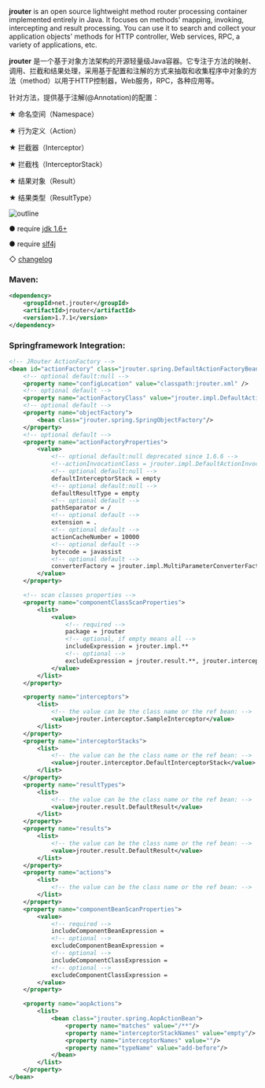 
**jrouter** is an open source lightweight method router processing container implemented entirely in Java. It focuses on methods' mapping, invoking, intercepting and result processing. You can use it to search and collect your application objects' methods for HTTP controller, Web services, RPC, a variety of applications, etc.

**jrouter** 是一个基于对象方法架构的开源轻量级Java容器。它专注于方法的映射、调用、拦截和结果处理，采用基于配置和注解的方式来抽取和收集程序中对象的方法（method）以用于HTTP控制器，Web服务，RPC，各种应用等。

针对方法，提供基于注解(@Annotation)的配置：

★ 命名空间（Namespace）

★ 行为定义（Action）

★ 拦截器（Interceptor）

★ 拦截栈（InterceptorStack）

★ 结果对象（Result）

★ 结果类型（ResultType）

![outline](https://raw.githubusercontent.com/innjj/jrouter/master/outline.png)

● require [jdk 1.6+](http://www.oracle.com/technetwork/java/javase/downloads/index.html)

● require [slf4j](http://www.slf4j.org/download.html)

◇ [changelog](https://github.com/innjj/jrouter/blob/master/src/main/resources/changelog.txt)

### Maven: ###
```xml
<dependency>
    <groupId>net.jrouter</groupId>
    <artifactId>jrouter</artifactId>
    <version>1.7.1</version>
</dependency>
```

### Springframework Integration: ###
```xml
<!-- JRouter ActionFactory -->
<bean id="actionFactory" class="jrouter.spring.DefaultActionFactoryBean">
    <!-- optional default:null -->
    <property name="configLocation" value="classpath:jrouter.xml" />
    <!-- optional default -->
    <property name="actionFactoryClass" value="jrouter.impl.DefaultActionFactory"/>
    <!-- optional default -->
    <property name="objectFactory">
        <bean class="jrouter.spring.SpringObjectFactory"/>
    </property>
    <!-- optional default -->
    <property name="actionFactoryProperties">
        <value>
            <!-- optional default:null deprecated since 1.6.6 -->
            <!--actionInvocationClass = jrouter.impl.DefaultActionInvocation-->
            <!-- optional default:null -->
            defaultInterceptorStack = empty
            <!-- optional default:null -->
            defaultResultType = empty
            <!-- optional default -->
            pathSeparator = /
            <!-- optional default -->
            extension = .
            <!-- optional default -->
            actionCacheNumber = 10000
            <!-- optional default -->
            bytecode = javassist
            <!-- optional default -->
            converterFactory = jrouter.impl.MultiParameterConverterFactory
        </value>
    </property>

    <!-- scan classes properties -->
    <property name="componentClassScanProperties">
        <list>
            <value>
                <!-- required -->
                package = jrouter
                <!-- optional, if empty means all -->
                includeExpression = jrouter.impl.**
                <!-- optional -->
                excludeExpression = jrouter.result.**, jrouter.interceptor.**
            </value>
        </list>
    </property>

    <property name="interceptors">
        <list>
            <!-- the value can be the class name or the ref bean: -->
            <value>jrouter.interceptor.SampleInterceptor</value>
        </list>
    </property>
    <property name="interceptorStacks">
        <list>
            <!-- the value can be the class name or the ref bean: -->
            <value>jrouter.interceptor.DefaultInterceptorStack</value>
        </list>
    </property>
    <property name="resultTypes">
        <list>
            <!-- the value can be the class name or the ref bean: -->
            <value>jrouter.result.DefaultResult</value>
        </list>
    </property>
    <property name="results">
        <list>
            <!-- the value can be the class name or the ref bean: -->
            <value>jrouter.result.DefaultResult</value>
        </list>
    </property>
    <property name="actions">
        <list>
            <!-- the value can be the class name or the ref bean: -->
        </list>
    </property>
    <property name="componentBeanScanProperties">
        <value>
            <!-- required -->
            includeComponentBeanExpression =
            <!-- optional -->
            excludeComponentBeanExpression =
            <!-- optional -->
            includeComponentClassExpression =
            <!-- optional -->
            excludeComponentClassExpression =
        </value>
    </property>

    <property name="aopActions">
        <list>
            <bean class="jrouter.spring.AopActionBean">
                <property name="matches" value="/**"/>
                <property name="interceptorStackNames" value="empty"/>
                <property name="interceptorNames" value=""/>
                <property name="typeName" value="add-before"/>
            </bean>
        </list>
    </property>
</bean>
```